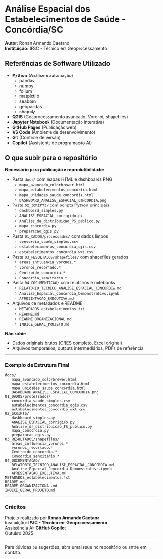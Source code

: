 
# Análise Espacial dos Estabelecimentos de Saúde - Concórdia/SC

**Autor:** Ronan Armando Caetano  
**Instituição:** IFSC - Técnico em Geoprocessamento

## Referências de Software Utilizado

- **Python** (Análise e automação)
   - pandas
   - numpy
   - folium
   - matplotlib
   - seaborn
   - geopandas
   - shapely
- **QGIS** (Geoprocessamento avançado, Voronoi, shapefiles)
- **Jupyter Notebook** (Documentação interativa)
- **GitHub Pages** (Publicação web)
- **VS Code** (Ambiente de desenvolvimento)
- **Git** (Controle de versão)
- **Copilot** (Assistente de programação AI)

## O que subir para o repositório

**Necessário para publicação e reprodutibilidade:**
- Pasta `docs/` com mapas HTML e dashboards PNG
   - `mapa_avancado_colorbrewer.html`
   - `mapa_estabelecimentos_concordia.html`
   - `mapa_unidades_saude_concordia.html`
   - `DASHBOARD_ANALISE_ESPACIAL_CONCORDIA.png`
- Pasta `02_SCRIPTS/` com scripts Python principais
   - `dashboard_simples.py`
   - `ANALISE_ESPACIAL_corrigido.py`
   - `Análise_da_distribuicao_PS_publico.py`
   - `mapa_concordia.py`
   - `preparacao_qgis.py`
- Pasta `01_DADOS/processados/` com dados limpos
   - `concordia_saude_simples.csv`
   - `estabelecimentos_concordia_qgis.csv`
   - `estabelecimentos_concordia_wkt.csv`
- Pasta `03_RESULTADOS/shapefiles/` com shapefiles gerados
   - `areas_influencia_voronoi.*`
   - `voronoi_recortado.*`
   - `Centroide_concordia.*`
   - `Concordia_sencitario.*`
- Pasta `04_DOCUMENTACAO/` com relatórios e notebooks
   - `RELATORIO_TECNICO_ANALISE_ESPACIAL_CONCORDIA.md`
   - `Analise_Espacial_Concordia_Demonstrativo.ipynb`
   - `APRESENTACAO_EXECUTIVA.md`
- Arquivos de metadados e README
   - `METADADOS_estabelecimentos.txt`
   - `README.md`
   - `README_ORGANIZACIONAL.md`
   - `INDICE_GERAL_PROJETO.md`

**Não subir:**  
- Dados originais brutos (CNES completo, Excel original)
- Arquivos temporários, outputs intermediários, PDFs de referência

---

### Exemplo de Estrutura Final

```
docs/
   mapa_avancado_colorbrewer.html
   mapa_estabelecimentos_concordia.html
   mapa_unidades_saude_concordia.html
   DASHBOARD_ANALISE_ESPACIAL_CONCORDIA.png
01_DADOS/processados/
   concordia_saude_simples.csv
   estabelecimentos_concordia_qgis.csv
   estabelecimentos_concordia_wkt.csv
02_SCRIPTS/
   dashboard_simples.py
   ANALISE_ESPACIAL_corrigido.py
   Análise_da_distribuicao_PS_publico.py
   mapa_concordia.py
   preparacao_qgis.py
03_RESULTADOS/shapefiles/
   areas_influencia_voronoi.*
   voronoi_recortado.*
   Centroide_concordia.*
   Concordia_sencitario.*
04_DOCUMENTACAO/
   RELATORIO_TECNICO_ANALISE_ESPACIAL_CONCORDIA.md
   Analise_Espacial_Concordia_Demonstrativo.ipynb
   APRESENTACAO_EXECUTIVA.md
METADADOS_estabelecimentos.txt
README.md
README_ORGANIZACIONAL.md
INDICE_GERAL_PROJETO.md
```

---

### Créditos

Projeto realizado por **Ronan Armando Caetano**  
Instituição: **IFSC - Técnico em Geoprocessamento**  
Assistência AI: **GitHub Copilot**  
Outubro 2025

---

Para dúvidas ou sugestões, abra uma issue no repositório ou entre em contato.
